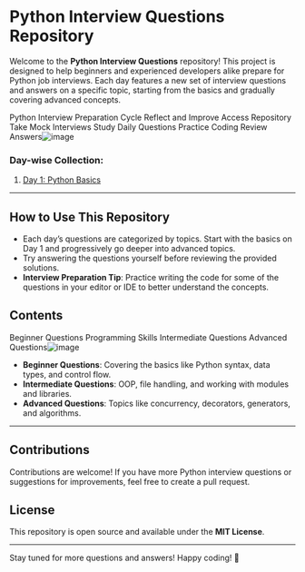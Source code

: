 # Python Interview Questions Repository

Welcome to the **Python Interview Questions** repository! This project is designed to help beginners and experienced developers alike prepare for Python job interviews. Each day features a new set of interview questions and answers on a specific topic, starting from the basics and gradually covering advanced concepts.

Python Interview Preparation Cycle
Reflect and Improve
Access Repository
Take Mock Interviews
Study Daily Questions
Practice Coding
Review Answers![image](https://github.com/user-attachments/assets/fff86695-f8be-469b-809c-fc8b148b11bb)


### **Day-wise Collection:**
1. [Day 1: Python Basics](./day_1.md)

---

## **How to Use This Repository**

- Each day’s questions are categorized by topics. Start with the basics on Day 1 and progressively go deeper into advanced topics.
- Try answering the questions yourself before reviewing the provided solutions.
- **Interview Preparation Tip**: Practice writing the code for some of the questions in your editor or IDE to better understand the concepts.
  
## **Contents**

Beginner Questions
Programming Skills
Intermediate Questions
Advanced Questions![image](https://github.com/user-attachments/assets/127f27bb-107b-4393-85cc-d2d1493ad453)


- **Beginner Questions**: Covering the basics like Python syntax, data types, and control flow.
- **Intermediate Questions**: OOP, file handling, and working with modules and libraries.
- **Advanced Questions**: Topics like concurrency, decorators, generators, and algorithms.
  

---

## **Contributions**

Contributions are welcome! If you have more Python interview questions or suggestions for improvements, feel free to create a pull request.

## **License**

This repository is open source and available under the **MIT License**.

---

Stay tuned for more questions and answers! Happy coding! 🎉
